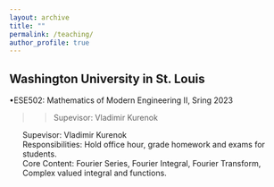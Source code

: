 ```yaml
---
layout: archive
title: ""
permalink: /teaching/
author_profile: true
---
```

Washington University in St. Louis
------
  •ESE502: Mathematics of Modern Engineering II, Sring 2023 <br />
  >> Supevisor: Vladimir Kurenok <br />
  <ul>
  Supevisor: Vladimir Kurenok <br />
  Responsibilities: Hold office hour, grade homework and exams for students. <br />
  Core Content: Fourier Series, Fourier Integral, Fourier Transform, Complex valued integral and functions.
  </ul>
      
      
      
      
      
